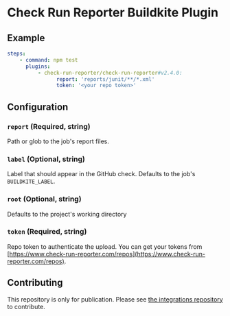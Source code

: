 # Check Run Reporter Buildkite Plugin

## Example

```yml
steps:
    - command: npm test
      plugins:
          - check-run-reporter/check-run-reporter#v2.4.0:
                report: 'reports/junit/**/*.xml'
                token: '<your repo token>'
```

## Configuration

### `report` (Required, string)

Path or glob to the job's report files.

### `label` (Optional, string)

Label that should appear in the GitHub check. Defaults to the job's
`BUILDKITE_LABEL`.

### `root` (Optional, string)

Defaults to the project's working directory

### `token` (Required, string)

Repo token to authenticate the upload. You can get your tokens from
[https://www.check-run-reporter.com/repos](https://www.check-run-reporter.com/repos).

## Contributing

This repository is only for publication. Please see
[the integrations repository](https://github.com/check-run-reporter/integrations)
to contribute.
